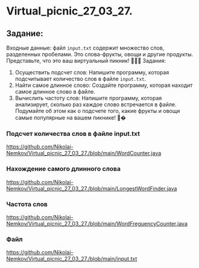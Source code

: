 # Virtual_picnic_27_03_27.

## Задание: 
Входные данные:
файл `input.txt` содержит множество слов, разделенных
пробелами. Это слова-фрукты, овощи и другие продукты.
Представьте, что это ваш виртуальный пикник! 🍎🥕🥧
Задания:
1. Осуществить подсчет слов:
Напишите программу, которая подсчитывает количество слов в
файле `input.txt`.
2. Найти самое длинное слово:
Создайте программу, которая находит самое длинное слово в
файле.
3. Вычислить частоту слов:
Напишите программу, которая анализирует, сколько раз каждое
слово встречается в файле. Подумайте об этом как о подсчете того,
какие фрукты и овощи самые популярные на вашем пикнике! 🍇�

### Подсчет количества слов в файле input.txt

https://github.com/Nikolai-Nemkov/Virtual_picnic_27_03_27./blob/main/WordCounter.java

### Нахождение самого длинного слова

https://github.com/Nikolai-Nemkov/Virtual_picnic_27_03_27./blob/main/LongestWordFinder.java

### Частота слов

https://github.com/Nikolai-Nemkov/Virtual_picnic_27_03_27./blob/main/WordFreguencyCounter.java

### Файл

https://github.com/Nikolai-Nemkov/Virtual_picnic_27_03_27./blob/main/input.txt



